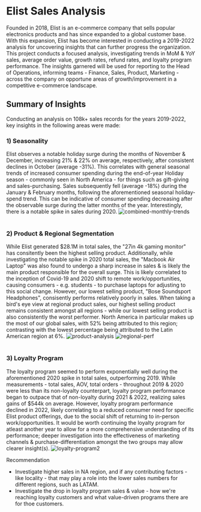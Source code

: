 # Elist Sales Analysis
Founded in 2018, Elist is an e-commerce company that sells popular electronics products and has since expanded to a global customer base. With this expansion, Elist has become interested in conducting a 2019-2022 analysis for uncovering insights that can further progress the organization. This project conducts a focused analysis, investigating trends in MoM & YoY sales, average order value, growth rates, refund rates, and loyalty program performance. The insights garnered will be used for reporting to the Head of Operations, informing teams - Finance, Sales, Product, Marketing - across the company on opportune areas of growth/improvement in a competitive e-commerce landscape.

## Summary of Insights
Conducting an analysis on 108k+ sales records for the years 2019-2022, key insights in the following areas were made:
### 1) Seasonality
Elist observes a notable holiday surge during the months of November & December, increasing 21% & 22% on average, respectively, after consistent declines in October (average -31%). This correlates with general seasonal trends of increased consumer spending during the end-of-year Holiday season - commonly seen in North America - for things such as gift-giving and sales-purchasing. Sales subsequently fell (average -18%) during the January & February months, following the aforementioned seasonal holiday-spend trend. This can be indicative of consumer spending decreasing after the observable surge during the latter months of the year. Interestingly, there is a notable spike in sales during 2020.
![combined-monthly-trends](https://github.com/user-attachments/assets/00216ca1-b10a-43a0-8fbb-a2f263361cac)
</br></br>

### 2) Product & Regional Segmentation
While Elist generated $28.1M in total sales, the "27in 4k gaming monitor" has consitently been the highest selling product. Additionally, while investigating the notable spike in 2020 total sales, the "Macbook Air Laptop" was also found to undergo a sharp increase in sales & is likely the main product responsible for the overall surge. This is likely correlated to the inception of Covid-19 and 2020 shift to remote work/opportunities, causing consumers - e.g. students - to purchase laptops for adjusting to this social change. However, our lowest selling product, "Bose Soundsport Headphones", consisently performs relatively poorly in sales. When taking a bird's eye view at regional product sales, our highest selling product remains consistent amongst all regions - while our lowest selling product is also consistently the worst performer. North America in particular makes up the most of our global sales, with 52% being attributed to this region; contrasting with the lowest percentage being attributed to the Latin American region at 6%.
![product-analysis](https://github.com/user-attachments/assets/3825056c-cd17-4a4e-9f2b-ff773fee9c62)
![regional-perf](https://github.com/user-attachments/assets/dc6e07d7-95e8-4818-a318-0f3c16b60f55)
</br></br>

### 3) Loyalty Program
The loyalty program seemed to perform exponentially well during the aforementioned 2020 spike in total sales, outperforming 2019. While measurements - total sales, AOV, total orders - throughout 2019 & 2020 were less than its non-loyalty counterpart, loyalty program performance began to outpace that of non-loyalty during 2021 & 2022, realizing sales gains of $544k on average. However, loyalty program performance declined in 2022, likely correlating to a reduced consumer need for specific Elist product offerings, due to the social shift of returning to in-person work/opportunities. It would be worth continuing the loyalty program for atleast another year to allow for a more comprehensive understanding of its performance; deeper investigation into the effectiveness of marketing channels & purchase-differentiation amongst the two groups may allow clearer insight(s).
![loyalty-program2](https://github.com/user-attachments/assets/a45b67b8-8420-4376-b3f3-ff77dcdea22b)




Recommendation
- Investigate higher sales in NA region, and if any contributing factors - like locality - that may play a role into the lower sales numbers for different regions, such as LATAM.
- Investigate the drop in loyalty program sales & value - how we're reaching loyalty customers and what value-driven programs there are for thoe customers.
  
